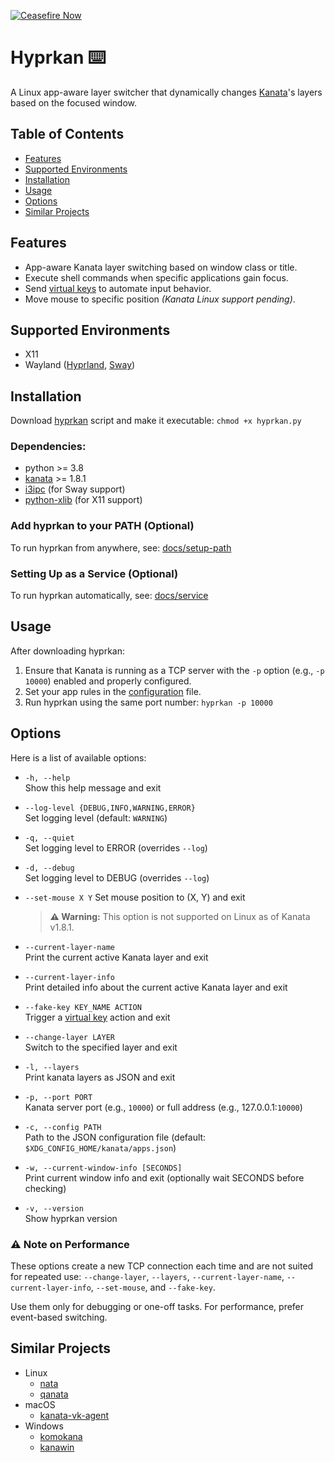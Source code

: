 [![Ceasefire Now](https://badge.techforpalestine.org/default)](https://techforpalestine.org/learn-more)

# Hyprkan ⌨️

A Linux app-aware layer switcher that dynamically changes [Kanata](https://github.com/jtroo/kanata)'s layers based on the focused window.

## Table of Contents

- [Features](#features)
- [Supported Environments](#supported-environments)
- [Installation](#installation)
- [Usage](#usage)
- [Options](#options)
- [Similar Projects](#similar-projects)

## Features

- App-aware Kanata layer switching based on window class or title.
- Execute shell commands when specific applications gain focus.
- Send [virtual keys](https://jtroo.github.io/config.html#virtual-keys) to automate input behavior.
- Move mouse to specific position _(Kanata Linux support pending)_.

## Supported Environments

- X11
- Wayland ([Hyprland](https://wiki.hypr.land), [Sway](https://swaywm.org))

## Installation

Download [hyprkan](src/hyprkan.py) script and make it executable: `chmod +x hyprkan.py`

### Dependencies:

- python >= 3.8
- [kanata](https://github.com/jtroo/kanata) >= 1.8.1
- [i3ipc](https://pypi.org/project/i3ipc/) (for Sway support)
- [python-xlib](https://pypi.org/project/python-xlib/) (for X11 support)

### Add hyprkan to your PATH (Optional)

To run hyprkan from anywhere, see: [docs/setup-path](docs/setup-path.md)

### Setting Up as a Service (Optional)

To run hyprkan automatically, see: [docs/service](docs/service.md)

## Usage

After downloading hyprkan:

1. Ensure that Kanata is running as a TCP server with the `-p` option (e.g., `-p 10000`) enabled and properly configured.
2. Set your app rules in the [configuration](docs/config.md) file.
3. Run hyprkan using the same port number: `hyprkan -p 10000`

## Options

Here is a list of available options:

- `-h, --help`  
  Show this help message and exit

- `--log-level {DEBUG,INFO,WARNING,ERROR}`  
  Set logging level (default: `WARNING`)

- `-q, --quiet`  
  Set logging level to ERROR (overrides `--log`)

- `-d, --debug`  
  Set logging level to DEBUG (overrides `--log`)

- `--set-mouse X Y`
  Set mouse position to (X, Y) and exit

  > **⚠️ Warning:** This option is not supported on Linux as of Kanata v1.8.1.

- `--current-layer-name`  
  Print the current active Kanata layer and exit

- `--current-layer-info`  
  Print detailed info about the current active Kanata layer and exit

- `--fake-key KEY_NAME ACTION`  
  Trigger a [virtual key](https://jtroo.github.io/config.html#virtual-keys) action and exit

- `--change-layer LAYER`  
  Switch to the specified layer and exit

- `-l, --layers`  
  Print kanata layers as JSON and exit

- `-p, --port PORT`  
  Kanata server port (e.g., `10000`) or full address (e.g., 127.0.0.1:`10000`)

- `-c, --config PATH`  
  Path to the JSON configuration file (default: `$XDG_CONFIG_HOME/kanata/apps.json`)

- `-w, --current-window-info [SECONDS]`  
  Print current window info and exit (optionally wait SECONDS before checking)

- `-v, --version`  
  Show hyprkan version

### ⚠️ Note on Performance

These options create a new TCP connection each time and are not suited for repeated use: `--change-layer`, `--layers`, `--current-layer-name`, `--current-layer-info`, `--set-mouse`, and `--fake-key`.

Use them only for debugging or one-off tasks. For performance, prefer event-based switching.

## Similar Projects

- Linux
  - [nata](https://github.com/mdSlash/nata)
  - [qanata](https://github.com/veyxov/qanata)
- macOS
  - [kanata-vk-agent](https://github.com/devsunb/kanata-vk-agent)
- Windows
  - [komokana](https://github.com/LGUG2Z/komokana)
  - [kanawin](https://github.com/Aqaao/kanawin)
